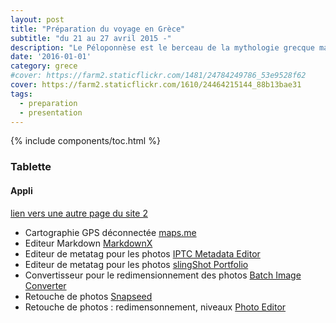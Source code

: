 ```yaml
---
layout: post
title: "Préparation du voyage en Grèce"
subtitle: "du 21 au 27 avril 2015 -"
description: "Le Péloponnèse est le berceau de la mythologie grecque mais également une belle nature."
date: '2016-01-01'
category: grece
#cover: https://farm2.staticflickr.com/1481/24784249786_53e9528f62
cover: https://farm2.staticflickr.com/1610/24464215144_88b13bae31
tags:
  - preparation
  - presentation
---
```


{% include components/toc.html %}


### Tablette

#### Appli

[lien vers une autre page du site 2](/photos)



- Cartographie GPS déconnectée [maps.me](http://maps.me/en/home)
- Editeur Markdown [MarkdownX](https://github.com/Ryeeeeee/MarkdownX)
- Editeur de metatag pour les photos [IPTC Metadata Editor](https://play.google.com/store/apps/details?id=com.iptc.metadata.editor&hl=fr)
- Editeur de metatag pour les photos [slingShot Portfolio](https://play.google.com/store/apps/details?id=com.BrainyLantern.slingShotPortfolio&hl=fr)
- Convertisseur pour le redimensionnement des photos [Batch Image Converter](https://play.google.com/store/apps/details?id=com.xyz.iconv&hl=fr)
- Retouche de photos [Snapseed](https://play.google.com/store/search?q=snapspeed&c=apps&hl=fr)
- Retouche de photos : redimensonnement, niveaux [Photo Editor](https://play.google.com/store/apps/details?id=com.iudesk.android.photo.editor&hl=fr)





<!-- commentaire

### Titre 3

#### Titre 4


Paragraphe avec du **texte gras**, du texte italique et un [lien](http://maps.me/en/home).

Liste :

- item 1
- item 2
  - item 2.1
  - item 2.2
- item 3

[Lien](http://maps.me/en/home)

#### Image

{% include image.html
  src='https://farm2.staticflickr.com/1624/24692687832_99824f674e'
  alt='Olympie - Fronton du Temple de Zeus - Péloponnèse'
%}

#### Vidéos

{% include video.html
  src='https://player.vimeo.com/video/154499514'
  alt='Voyage de noces chinois'
%}

#### Attachments

{% include file.html
  src='guide_balisage_rivieres.pdf'
  title='Guide de balisage des rivières'
  type='pdf'
%}



>**Transport**
>
>- **Ferry Pirée - Santorin** *Santorin : 38€ (8h)*
>
>**Hébergement**
>
>- **Auberge Caveland Santorin** *17€*
>
>**Divers**
>
>- **Location scooter** *15€/jour*

-->

